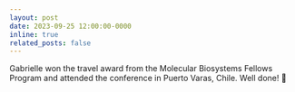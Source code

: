 ```yaml
---
layout: post
date: 2023-09-25 12:00:00-0000
inline: true
related_posts: false
---
```


Gabrielle won the travel award from the Molecular Biosystems Fellows Program and attended the conference in Puerto Varas, Chile. Well done! :beers:
